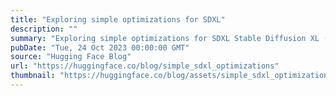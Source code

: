 ```yaml
---
title: "Exploring simple optimizations for SDXL"
description: ""
summary: "Exploring simple optimizations for SDXL Stable Diffusion XL (SDXL) is the latest latent diffusion mo..."
pubDate: "Tue, 24 Oct 2023 00:00:00 GMT"
source: "Hugging Face Blog"
url: "https://huggingface.co/blog/simple_sdxl_optimizations"
thumbnail: "https://huggingface.co/blog/assets/simple_sdxl_optimizations/thumbnail.png"
---
```


